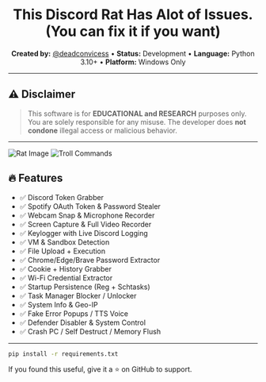 



<h1 align="center">This Discord Rat Has Alot of Issues. (You can fix it if you want)</h1>

<p align="center">
  <strong>Created by:</strong> <a href="https://github.com/deadconvicess">@deadconvicess</a> •
  <strong>Status:</strong> Development •
  <strong>Language:</strong> Python 3.10+ •
  <strong>Platform:</strong> Windows Only
</p>

---
## ⚠️ Disclaimer
> This software is for **EDUCATIONAL and RESEARCH** purposes only.  
> You are solely responsible for any misuse. The developer does **not condone** illegal access or malicious behavior.
---

![Rat Image](https://github.com/user-attachments/assets/04c23c37-129e-49c3-b2a7-ef1c67f05a47)
![Troll Commands](https://github.com/user-attachments/assets/d177858e-5292-4fff-9ba0-1be4a02deabd)
## 🔥 Features

- ✅ Discord Token Grabber  
- ✅ Spotify OAuth Token & Password Stealer  
- ✅ Webcam Snap & Microphone Recorder  
- ✅ Screen Capture & Full Video Recorder  
- ✅ Keylogger with Live Discord Logging  
- ✅ VM & Sandbox Detection  
- ✅ File Upload + Execution  
- ✅ Chrome/Edge/Brave Password Extractor  
- ✅ Cookie + History Grabber  
- ✅ Wi-Fi Credential Extractor  
- ✅ Startup Persistence (Reg + Schtasks)  
- ✅ Task Manager Blocker / Unlocker  
- ✅ System Info & Geo-IP  
- ✅ Fake Error Popups / TTS Voice  
- ✅ Defender Disabler & System Control  
- ✅ Crash PC / Self Destruct / Memory Flush
---

```bash
pip install -r requirements.txt
```
 If you found this useful, give it a ⭐ on GitHub to support.
